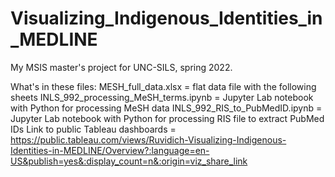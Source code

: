 # Visualizing_Indigenous_Identities_in_MEDLINE
My MSIS master's project for UNC-SILS, spring 2022.

What's in these files:
MESH_full_data.xlsx = flat data file with the following sheets
INLS_992_processing_MeSH_terms.ipynb = Jupyter Lab notebook with Python for processing MeSH data
INLS_992_RIS_to_PubMedID.ipynb = Jupyter Lab notebook with Python for processing RIS file to extract PubMed IDs
Link to public Tableau dashboards = https://public.tableau.com/views/Ruvidich-Visualizing-Indigenous-Identities-in-MEDLINE/Overview?:language=en-US&publish=yes&:display_count=n&:origin=viz_share_link
